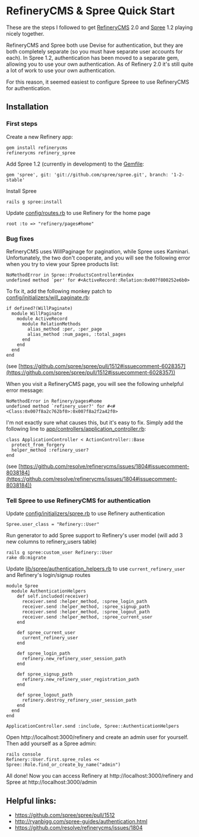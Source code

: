 # RefineryCMS & Spree Quick Start

These are the steps I followed to get [RefineryCMS](http://refinerycms.com/) 2.0 and [Spree](http://spreecommerce.com/) 1.2 playing nicely together.

RefineryCMS and Spree both use Devise for authentication, but they are both completely separate (so you must have
separate user accounts for each). In Spree 1.2, authentication has been moved to a separate gem, allowing you
to use your own authentication. As of Refinery 2.0 it's still quite a lot of work to use your own authentication.

For this reason, it seemed easiest to configure Spreee to use RefineryCMS for authentication.

## Installation

### First steps

Create a new Refinery app:

    gem install refinerycms
    refinerycms refinery_spree

Add Spree 1.2 (currently in development) to the [Gemfile](https://github.com/adrianmacneil/refinery_spree/blob/master/Gemfile):

    gem 'spree', git: 'git://github.com/spree/spree.git', branch: '1-2-stable'

Install Spree

    rails g spree:install

Update [config/routes.rb](https://github.com/adrianmacneil/refinery_spree/blob/master/config/routes.rb) to use Refinery for the home page

    root :to => "refinery/pages#home"
    
### Bug fixes

RefineryCMS uses WillPaginage for pagination, while Spree uses Kaminari. Unfortunately, the two don't cooperate,
and you will see the following error when you try to view your Spree products list:

    NoMethodError in Spree::ProductsController#index
    undefined method `per' for #<ActiveRecord::Relation:0x007f800252e6b0>

To fix it, add the following monkey patch to [config/initializers/will_paginate.rb](https://github.com/adrianmacneil/refinery_spree/blob/master/config/initializers/will_paginate.rb):

    if defined?(WillPaginate)
      module WillPaginate
        module ActiveRecord
          module RelationMethods
            alias_method :per, :per_page
            alias_method :num_pages, :total_pages
          end
        end 
      end
    end
    
(see [https://github.com/spree/spree/pull/1512#issuecomment-6028357](https://github.com/spree/spree/pull/1512#issuecomment-6028357))

When you visit a RefineryCMS page, you will see the following unhelpful error message:

    NoMethodError in Refinery/pages#home
    undefined method `refinery_user?' for #<#<Class:0x007f8a2c762bf0>:0x007f8a2f2a42f0>
    
I'm not exactly sure what causes this, but it's easy to fix. Simply add the following line to [app/controllers/application_controller.rb](https://github.com/adrianmacneil/refinery_spree/blob/master/app/controllers/application_controller.rb):

    class ApplicationController < ActionController::Base
      protect_from_forgery
      helper_method :refinery_user?
    end
    
(see [https://github.com/resolve/refinerycms/issues/1804#issuecomment-8038184](https://github.com/resolve/refinerycms/issues/1804#issuecomment-8038184))

### Tell Spree to use RefineryCMS for authentication

Update [config/initializers/spree.rb](https://github.com/adrianmacneil/refinery_spree/blob/master/config/initializers/spree.rb) to use Refinery authentication

    Spree.user_class = "Refinery::User"

Run generator to add Spree support to Refinery's user model (will add 3 new columns to refinery_users table)

    rails g spree:custom_user Refinery::User
    rake db:migrate

Update [lib/spree/authentication_helpers.rb](https://github.com/adrianmacneil/refinery_spree/blob/master/lib/spree/authentication_helpers.rb) to use `current_refinery_user` and Refinery's login/signup routes

    module Spree
      module AuthenticationHelpers
        def self.included(receiver)
          receiver.send :helper_method, :spree_login_path
          receiver.send :helper_method, :spree_signup_path
          receiver.send :helper_method, :spree_logout_path
          receiver.send :helper_method, :spree_current_user
        end
     
        def spree_current_user
          current_refinery_user
        end
     
        def spree_login_path
          refinery.new_refinery_user_session_path
        end
     
        def spree_signup_path
          refinery.new_refinery_user_registration_path
        end
     
        def spree_logout_path
          refinery.destroy_refinery_user_session_path
        end
      end
    end
     
    ApplicationController.send :include, Spree::AuthenticationHelpers

Open http://localhost:3000/refinery and create an admin user for yourself. Then add yourself as a Spree admin:

    rails console
    Refinery::User.first.spree_roles << Spree::Role.find_or_create_by_name("admin")

All done! Now you can access Refinery at http://localhost:3000/refinery and Spree at http://localhost:3000/admin

## Helpful links:

* https://github.com/spree/spree/pull/1512
* http://ryanbigg.com/spree-guides/authentication.html
* https://github.com/resolve/refinerycms/issues/1804
